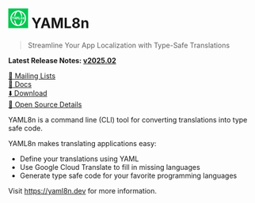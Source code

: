 # <img alt=logo src=yaml8n.png width=40px> YAML8n

> Streamline Your App Localization with Type-Safe Translations

**Latest Release Notes: [v2025.02](https://yaml8n.dev/blog/whats-new-202502/)**

[:speech_balloon: Mailing Lists](https://yaml8n.dev/docs/references/mailing-lists/)\
[:book: Docs](https://yaml8n.dev/docs/)\
[:arrow_down: Download](https://yaml8n.dev/docs/guides/install-yaml8n/)\
[:eyes: Open Source Details](https://candid.dev/open-source)

YAML8n is a command line (CLI) tool for converting translations into type safe code.

YAML8n makes translating applications easy:

- Define your translations using YAML
- Use Google Cloud Translate to fill in missing languages
- Generate type safe code for your favorite programming languages

Visit https://yaml8n.dev for more information.
